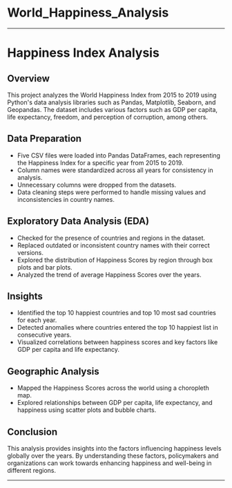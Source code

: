 # World_Happiness_Analysis

---

# Happiness Index Analysis

## Overview
This project analyzes the World Happiness Index from 2015 to 2019 using Python's data analysis libraries such as Pandas, Matplotlib, Seaborn, and Geopandas. The dataset includes various factors such as GDP per capita, life expectancy, freedom, and perception of corruption, among others.

## Data Preparation
- Five CSV files were loaded into Pandas DataFrames, each representing the Happiness Index for a specific year from 2015 to 2019.
- Column names were standardized across all years for consistency in analysis.
- Unnecessary columns were dropped from the datasets.
- Data cleaning steps were performed to handle missing values and inconsistencies in country names.

## Exploratory Data Analysis (EDA)
- Checked for the presence of countries and regions in the dataset.
- Replaced outdated or inconsistent country names with their correct versions.
- Explored the distribution of Happiness Scores by region through box plots and bar plots.
- Analyzed the trend of average Happiness Scores over the years.

## Insights
- Identified the top 10 happiest countries and top 10 most sad countries for each year.
- Detected anomalies where countries entered the top 10 happiest list in consecutive years.
- Visualized correlations between happiness scores and key factors like GDP per capita and life expectancy.

## Geographic Analysis
- Mapped the Happiness Scores across the world using a choropleth map.
- Explored relationships between GDP per capita, life expectancy, and happiness using scatter plots and bubble charts.

## Conclusion
This analysis provides insights into the factors influencing happiness levels globally over the years. By understanding these factors, policymakers and organizations can work towards enhancing happiness and well-being in different regions.

---
